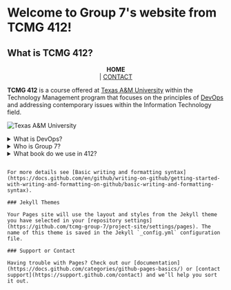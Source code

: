 # Welcome to Group 7's website from TCMG 412!

## What is TCMG 412?

<p align="center">
  <b>HOME</b><br> | <a href="contact.md">CONTACT</a>
</p>

**TCMG 412** is a course offered at [Texas A&M University](https://www.tamu.edu/) within the Technology Management program that focuses on the principles of [DevOps](https://aws.amazon.com/devops/what-is-devops/) and addressing contemporary issues within the Information Technology field.

![Texas A&M University](https://engineering.tamu.edu/biomedical/_files/_images/_content-images/tamu-aerial-21Sept2020.jpg)

<details><summary>What is DevOps?</summary>
<p>

DevOps is defined by Amazon as "DevOps is the combination of cultural philosophies, practices, and tools that increases an organization’s ability to deliver applications and services at high velocity: evolving and improving products at a faster pace than organizations using traditional software development and infrastructure management processes. This speed enables organizations to better serve their customers and compete more effectively in the market."

</p>
</details>

<details><summary>Who is Group 7?</summary>
 <p>
   
  Brett Liles
  Carley Kremer
  Jaityn Jackson
  Matt Zenger
  Shehzer Poonjani
   
  </p>
  </details>

<details>
<summary>What book do we use in 412?</summary>
 <p>
   
 [Effective Devops, Jennifer Davis, Ryn Daniels](https://learning.oreilly.com/library/view/effective-devops/9781491926291/) 
   
![Effective DevOps](https://user-images.githubusercontent.com/98439313/152725102-f405adab-38c5-4a1b-a073-b80d9b782ff6.jpeg)

  <summary>Book description</summary> 
Some companies think that adopting devops means bringing in specialists or a host of new tools. With this practical guide, you’ll learn why devops is a professional and cultural movement that calls for change from inside your organization. Authors Ryn Daniels and Jennifer Davis provide several approaches for improving collaboration within teams, creating affinity among teams, promoting efficient tool usage in your company, and scaling up what works throughout your organization’s inflection points.

Devops stresses iterative efforts to break down information silos, monitor relationships, and repair misunderstandings that arise between and within teams in your organization. By applying the actionable strategies in this book, you can make sustainable changes in your environment regardless of your level within your organization.

Explore the foundations of devops and learn the four pillars of effective devops
Encourage collaboration to help individuals work together and build durable and long-lasting relationships
Create affinity among teams while balancing differing goals or metrics
Accelerate cultural direction by selecting tools and workflows that complement your organization
Troubleshoot common problems and misunderstandings that can arise throughout the organizational lifecycle
Learn from case studies from organizations and individuals to help inform your own devops journey
   
  </p>
  </details>


```

For more details see [Basic writing and formatting syntax](https://docs.github.com/en/github/writing-on-github/getting-started-with-writing-and-formatting-on-github/basic-writing-and-formatting-syntax).

### Jekyll Themes

Your Pages site will use the layout and styles from the Jekyll theme you have selected in your [repository settings](https://github.com/tcmg-group-7/project-site/settings/pages). The name of this theme is saved in the Jekyll `_config.yml` configuration file.

### Support or Contact

Having trouble with Pages? Check out our [documentation](https://docs.github.com/categories/github-pages-basics/) or [contact support](https://support.github.com/contact) and we’ll help you sort it out.
